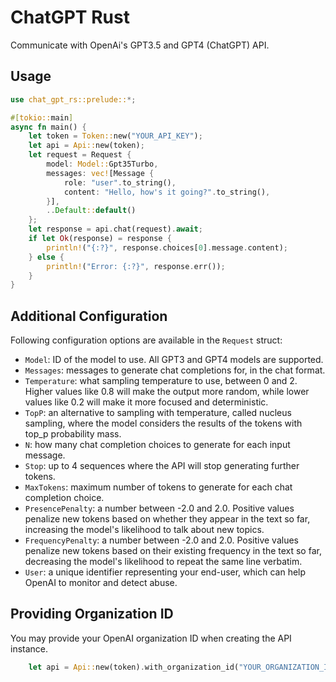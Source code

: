 # ChatGPT Rust

Communicate with OpenAi's GPT3.5 and GPT4 (ChatGPT) API.

## Usage
    
```rs
use chat_gpt_rs::prelude::*;

#[tokio::main]
async fn main() {
    let token = Token::new("YOUR_API_KEY");
    let api = Api::new(token);
    let request = Request {
        model: Model::Gpt35Turbo,
        messages: vec![Message {
            role: "user".to_string(),
            content: "Hello, how's it going?".to_string(),
        }],
        ..Default::default()
    };
    let response = api.chat(request).await;
    if let Ok(response) = response {
        println!("{:?}", response.choices[0].message.content);
    } else {
        println!("Error: {:?}", response.err());
    }
}   
```

## Additional Configuration

Following configuration options are available in the `Request` struct:
- `Model`: ID of the model to use. All GPT3 and GPT4 models are supported.
- `Messages`: messages to generate chat completions for, in the chat format.
- `Temperature`: what sampling temperature to use, between 0 and 2. Higher values like 0.8 will make the output more random, while lower values like 0.2 will make it more focused and deterministic.
- `TopP`: an alternative to sampling with temperature, called nucleus sampling, where the model considers the results of the tokens with top_p probability mass.
- `N`: how many chat completion choices to generate for each input message.
- `Stop`: up to 4 sequences where the API will stop generating further tokens.
- `MaxTokens`: maximum number of tokens to generate for each chat completion choice.
- `PresencePenalty`: a number between -2.0 and 2.0. Positive values penalize new tokens based on whether they appear in the text so far, increasing the model's likelihood to talk about new topics.
- `FrequencyPenalty`: a number between -2.0 and 2.0. Positive values penalize new tokens based on their existing frequency in the text so far, decreasing the model's likelihood to repeat the same line verbatim.
- `User`: a unique identifier representing your end-user, which can help OpenAI to monitor and detect abuse.



## Providing Organization ID

You may provide your OpenAI organization ID when creating the API instance.
```rs
    let api = Api::new(token).with_organization_id("YOUR_ORGANIZATION_ID")
```

